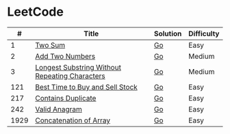 # LeetCode 

| # | Title | Solution | Difficulty |
|---|-------|----------|------------|
|1|[Two Sum](./leetcode/1.two_sum/README.md)|[Go](./leetcode/1.two_sum/1.two_sum.go)|Easy|
|2|[Add Two Numbers](./leetcode/2.add_two_numbers/README.md)|[Go](./leetcode/2.add_two_numbers/2.add_two_numbers.go)|Medium|
|3|[Longest Substring Without Repeating Characters](./leetcode/3.longest_substring_without_repeating_characters/README.md)|[Go](./leetcode/3.longest_substring_without_repeating_characters/3.longest_susbtring_without_repeating.go)|Medium|
|121|[Best Time to Buy and Sell Stock](./leetcode/121.best_time_to_buy_and_sell_stock/README.md)|[Go](./leetcode/121.best_time_to_buy_and_sell_stock/121.best_time_to_buy_and_sell_stock.go)|Easy|
|217|[Contains Duplicate](./leetcode/217.contains_duplicate/README.md)|[Go](./leetcode/217.contains_duplicate/217.contains_duplicate.go)|Easy|
|242|[Valid Anagram](./leetcode/242.valid_anagram/README.md)|[Go](./leetcode/242.valid_anagram/242.valid_anagram.go)|Easy|
|1929|[Concatenation of Array](./leetcode/1929.concatenation_of_array/README.md)|[Go](./leetcode/1929.concatenation_of_array/1929.concatenation_of_array.go)|Easy|
